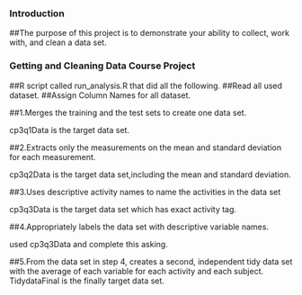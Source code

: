 ### Introduction

##The purpose of this project is to demonstrate your ability to collect, work with, and clean a data set.

### Getting and Cleaning Data Course Project

##R script called run_analysis.R  that did all the following.
##Read all used dataset.
##Assign Column Names for all dataset.

##1.Merges the training and the test sets to create one data set.

cp3q1Data is the target data set.


##2.Extracts only the measurements on the mean and standard deviation for each measurement.


cp3q2Data is the target data set,including the mean and standard deviation.



##3.Uses descriptive activity names to name the activities in the data set

cp3q3Data is the target data set which has exact activity tag.



##4.Appropriately labels the data set with descriptive variable names.

used cp3q3Data and complete this asking.




##5.From the data set in step 4, creates a second, independent tidy data set with the average of each variable for each activity and each subject.
TidydataFinal is the finally target data set.